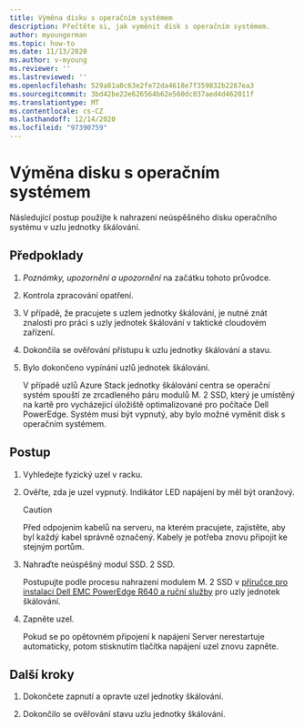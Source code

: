 ```yaml
---
title: Výměna disku s operačním systémem
description: Přečtěte si, jak vyměnit disk s operačním systémem.
author: myoungerman
ms.topic: how-to
ms.date: 11/13/2020
ms.author: v-myoung
ms.reviewer: ''
ms.lastreviewed: ''
ms.openlocfilehash: 529a81a8c63e2fe72da4618e7f359832b2267ea3
ms.sourcegitcommit: 3bd42be22e626564b62e560dc037aed4d462011f
ms.translationtype: MT
ms.contentlocale: cs-CZ
ms.lasthandoff: 12/14/2020
ms.locfileid: "97390759"
---
```

# <a name="replacing-an-operating-system-disk"></a>Výměna disku s operačním systémem

Následující postup použijte k nahrazení neúspěšného disku operačního systému v uzlu jednotky škálování.

## <a name="prerequisites"></a>Předpoklady

1.  *Poznámky, upozornění a upozornění* na začátku tohoto průvodce.

2.  Kontrola zpracování opatření.

3.  V případě, že pracujete s uzlem jednotky škálování, je nutné znát znalosti pro práci s uzly jednotek škálování v taktické cloudovém zařízení.

4.  Dokončila se ověřování přístupu k uzlu jednotky škálování a stavu.

5.  Bylo dokončeno vypínání uzlů jednotek škálování.

    V případě uzlů Azure Stack jednotky škálování centra se operační systém spouští ze zrcadleného páru modulů M. 2 SSD, který je umístěný na kartě pro vycházející úložiště optimalizované pro počítače Dell PowerEdge. Systém musí být vypnutý, aby bylo možné vyměnit disk s operačním systémem.
    
## <a name="steps"></a>Postup

1.  Vyhledejte fyzický uzel v racku.

2.  Ověřte, zda je uzel vypnutý. Indikátor LED napájení by měl být oranžový.

    > [!CAUTION]
    > Před odpojením kabelů na serveru, na kterém pracujete, zajistěte, aby byl každý kabel správně označený. Kabely je potřeba znovu připojit ke stejným portům.
    
3.  Nahraďte neúspěšný modul SSD. 2 SSD.

    Postupujte podle procesu nahrazení modulem M. 2 SSD v [příručce pro instalaci Dell EMC PowerEdge R640 a ruční služby](https://www.dell.com/support/manuals/us/en/04/poweredge-r640/per640_ism_pub/dell-emc-poweredge-r640-overview?guid=guid-f39be9ba-158c-45e3-b8b1-f07bb750d6d4) pro uzly jednotek škálování.
    
4.  Zapněte uzel.

    Pokud se po opětovném připojení k napájení Server nerestartuje automaticky, potom stisknutím tlačítka napájení uzel znovu zapněte.
    
## <a name="next-steps"></a>Další kroky

1.  Dokončete zapnutí a opravte uzel jednotky škálování.

2.  Dokončilo se ověřování stavu uzlu jednotky škálování.

